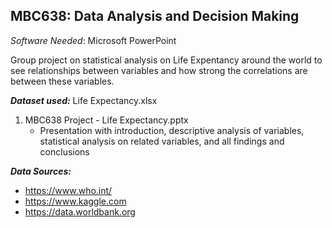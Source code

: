 ## MBC638: Data Analysis and Decision Making ##
*Software Needed*: Microsoft PowerPoint

Group project on statistical analysis on Life Expentancy around the world to see relationships between variables and how strong the correlations are between these variables.

***Dataset used:*** Life Expectancy.xlsx

1. MBC638 Project - Life Expectancy.pptx
    - Presentation with introduction, descriptive analysis of variables, statistical analysis on related variables, and all findings and conclusions

***Data Sources:***  
- https://www.who.int/
- https://www.kaggle.com
- https://data.worldbank.org
